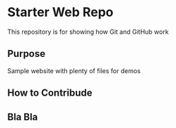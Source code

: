 # Starter Web Repo

This repository is for showing how Git and GitHub work

## Purpose

Sample website with plenty of files for demos

## How to Contribude

## Bla Bla
